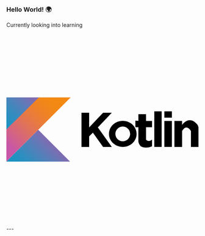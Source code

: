 ### Hello World! 🌍

Currently looking into learning    
<link rel="stylesheet" href="https://cdn.jsdelivr.net/gh/devicons/devicon@v2.11.0/devicon.min.css">   
<link rel="stylesheet" href="https://cdn.jsdelivr.net/gh/devicons/devicon@v2.11.0/devicon.min.css">    
<svg viewBox="0 0 128 128">
<g><g><linearGradient id="SVGID_1_KOTLIN" gradientUnits="userSpaceOnUse" x1="-4.0457" y1="59.1255" x2="13.6935" y2="39.7489"><stop offset="0" style="stop-color:#1C93C1"></stop><stop offset="0.1625" style="stop-color:#2391C0"></stop><stop offset="0.4043" style="stop-color:#378BBE"></stop><stop offset="0.6955" style="stop-color:#587EB9"></stop><stop offset="0.9952" style="stop-color:#7F6CB1"></stop></linearGradient><path fill="url(#SVGID_1_KOTLIN)" d="M 0,42.6 22.2,42.6 0,64.5 z"></path><linearGradient id="SVGID_2_KOTLIN" gradientUnits="userSpaceOnUse" x1="1.0845" y1="74.4602" x2="30.9575" y2="43.2847"><stop offset="0" style="stop-color:#C757A7"></stop><stop offset="4.551384e-02" style="stop-color:#CA5A9E"></stop><stop offset="0.2413" style="stop-color:#D66779"></stop><stop offset="0.428" style="stop-color:#E17357"></stop><stop offset="0.6004" style="stop-color:#E97C3A"></stop><stop offset="0.7556" style="stop-color:#EF8324"></stop><stop offset="0.8879" style="stop-color:#F28817"></stop><stop offset="0.9819" style="stop-color:#F48912"></stop></linearGradient><path fill="url(#SVGID_2_KOTLIN)" d="M 0,85.4 42.8,42.6 21.6,42.6 0,63.9 z"></path><linearGradient id="SVGID_3_KOTLIN" gradientUnits="userSpaceOnUse" x1="14.3795" y1="92.4959" x2="31.4869" y2="74.7805"><stop offset="0" style="stop-color:#1C93C1"></stop><stop offset="0.2156" style="stop-color:#2D8EBF"></stop><stop offset="0.6399" style="stop-color:#587EB9"></stop><stop offset="0.9952" style="stop-color:#7F6CB1"></stop></linearGradient><path fill="url(#SVGID_3_KOTLIN)" d="M 42.4,85.4 21.2,64.2 0,85.4 z"></path></g><g><path d="M 50,75.6 50,52.8 55.1,52.8 55.1,62.6 64.4,52.8 70.2,52.8 60.9,62.6 70.2,75.6 64.4,75.6 57.6,66.1 55.1,68.6 55.1,75.6 z"></path><path d="M77.5,58.2c-5.1,0-9.2,3.9-9.2,8.7c0,4.8,4.1,8.7,9.2,8.7c5.1,0,9.2-3.9,9.2-8.7C86.7,62.1,82.6,58.2,77.5,58.2z M77.5,71.8c-2.7,0-4.9-2.2-4.9-4.9c0-2.7,2.2-4.9,4.9-4.9s4.9,2.2,4.9,4.9C82.4,69.6,80.2,71.8,77.5,71.8z"></path><path d="M87.9,53.8H93v4.5h4v4.2h-4v8.2c0,0,1.5,2.1,4,0v4.5c0,0-4,2-7.5,0c0,0-1.6-1.6-1.6-3.5c0-1.8,0-9.2,0-9.2h-2v-4.4l2,0.1 V53.8z"></path><rect x="98.5" y="51.9" width="4.9" height="23.7"></rect><rect x="105.2" y="51.9" width="5" height="4.2"></rect><rect x="105.2" y="58.3" width="5" height="17.3"></rect><path d="M111.9,58.3h5.1V61c0,0,4.7-7.2,10.4,0l0.5,1.5v13.1h-5V65c0,0-2.8-5.3-5.9,0v10.6h-5.1V58.3z"></path></g></g>
</svg>    
---
